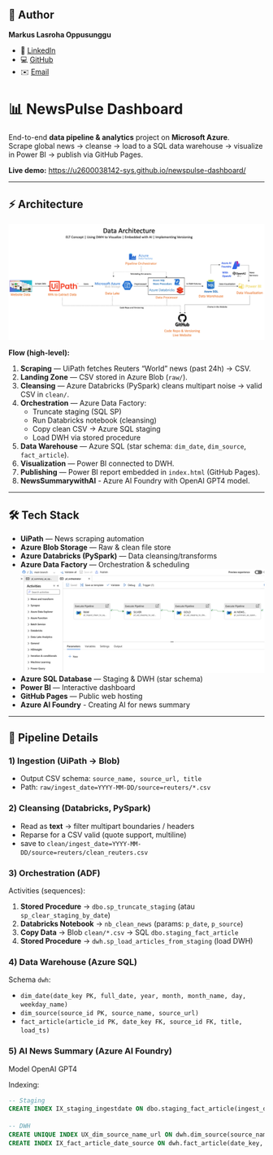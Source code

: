 ## 👤 Author

**Markus Lasroha Oppusunggu**  
- 💼 [LinkedIn](https://www.linkedin.com/in/markus-oppusunggu/)  
- 💻 [GitHub](https://github.com/u2600038142-sys)  
- ✉️ [Email](mailto:oppusunggu.markus@gmail.com)  

# 📊 NewsPulse Dashboard

End-to-end **data pipeline & analytics** project on **Microsoft Azure**.  
Scrape global news → cleanse → load to a SQL data warehouse → visualize in Power BI → publish via GitHub Pages.

**Live demo:** https://u2600038142-sys.github.io/newspulse-dashboard/

---

## ⚡ Architecture

![Architecture](Docs/Architecture.png)

**Flow (high-level):**
1. **Scraping** — UiPath fetches Reuters “World” news (past 24h) → CSV.
2. **Landing Zone** — CSV stored in Azure Blob (`raw/`).
3. **Cleansing** — Azure Databricks (PySpark) cleans multipart noise → valid CSV in `clean/`.
4. **Orchestration** — Azure Data Factory:
   - Truncate staging (SQL SP)
   - Run Databricks notebook (cleansing)
   - Copy clean CSV → Azure SQL staging
   - Load DWH via stored procedure
5. **Data Warehouse** — Azure SQL (star schema: `dim_date`, `dim_source`, `fact_article`).
6. **Visualization** — Power BI connected to DWH.
7. **Publishing** — Power BI report embedded in `index.html` (GitHub Pages).
8. **NewsSummarywithAI** - Azure AI Foundry with OpenAI GPT4 model.

---

## 🛠️ Tech Stack

- **UiPath** — News scraping automation  
- **Azure Blob Storage** — Raw & clean file store  
- **Azure Databricks (PySpark)** — Data cleansing/transforms  
- **Azure Data Factory** — Orchestration & scheduling  
![ADF](Docs/ADF.png)
- **Azure SQL Database** — Staging & DWH (star schema)  
- **Power BI** — Interactive dashboard  
- **GitHub Pages** — Public web hosting
- **Azure AI Foundry** - Creating AI for news summary

---

## 🚀 Pipeline Details

### 1) Ingestion (UiPath → Blob)
- Output CSV schema: `source_name, source_url, title`
- Path: `raw/ingest_date=YYYY-MM-DD/source=reuters/*.csv`

### 2) Cleansing (Databricks, PySpark)
- Read as **text** → filter multipart boundaries / headers
- Reparse for a CSV valid (quote support, multiline)
- save to `clean/ingest_date=YYYY-MM-DD/source=reuters/clean_reuters.csv`

### 3) Orchestration (ADF)
Activities (sequences):
1. **Stored Procedure** → `dbo.sp_truncate_staging` (atau `sp_clear_staging_by_date`)
2. **Databricks Notebook** → `nb_clean_news` (params: `p_date`, `p_source`)
3. **Copy Data** → Blob `clean/*.csv` → SQL `dbo.staging_fact_article`
4. **Stored Procedure** → `dwh.sp_load_articles_from_staging` (load DWH)

### 4) Data Warehouse (Azure SQL)
Schema `dwh`:
- `dim_date(date_key PK, full_date, year, month, month_name, day, weekday_name)`
- `dim_source(source_id PK, source_name, source_url)`
- `fact_article(article_id PK, date_key FK, source_id FK, title, load_ts)`

### 5) AI News Summary (Azure AI Foundry)
Model OpenAI GPT4

Indexing:
```sql
-- Staging
CREATE INDEX IX_staging_ingestdate ON dbo.staging_fact_article(ingest_date);

-- DWH
CREATE UNIQUE INDEX UX_dim_source_name_url ON dwh.dim_source(source_name, source_url);
CREATE INDEX IX_fact_article_date_source ON dwh.fact_article(date_key, source_id);